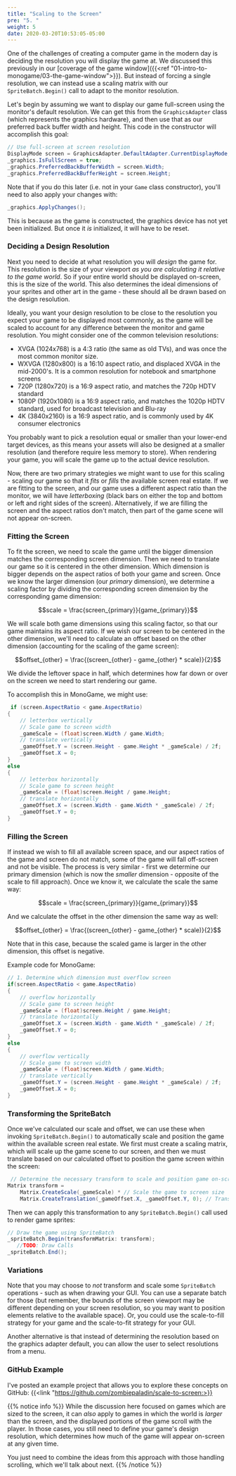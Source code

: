 ```yaml
---
title: "Scaling to the Screen"
pre: "5. "
weight: 5
date: 2020-03-20T10:53:05-05:00
---
```


One of the challenges of creating a computer game in the modern day is deciding the resolution you will display the game at.  We discussed this previously in our [coverage of the game window]({{<ref "01-intro-to-monogame/03-the-game-window">}}).  But instead of forcing a single resolution, we can instead use a scaling matrix with our `SpriteBatch.Begin()` call to adapt to the monitor resolution.

Let's begin by assuming we want to display our game full-screen using the monitor's default resolution.  We can get this from the `GraphicsAdapter` class (which represents the graphics hardware), and then use that as our preferred back buffer width and height.  This code in the constructor will accomplish this goal:

```csharp 
// Use full-screen at screen resolution
DisplayMode screen = GraphicsAdapter.DefaultAdapter.CurrentDisplayMode;
_graphics.IsFullScreen = true;
_graphics.PreferredBackBufferWidth = screen.Width;
_graphics.PreferredBackBufferHeight = screen.Height;
```

Note that if you do this later (i.e. not in your `Game` class constructor), you'll need to also apply your changes with:

```csharp
_graphics.ApplyChanges();
```

This is because as the game is constructed, the graphics device has not yet been initialized.  But once it _is_ initialized, it will have to be reset.

### Deciding a Design Resolution

Next you need to decide at what resolution you will _design_ the game for.  This resolution is the size of your viewport _as you are calculating it relative to the game world_.  So if your entire world should be displayed on-screen, this is the size of the world.  This also determines the ideal dimensions of your sprites and other art in the game - these should all be drawn based on the design resolution.

Ideally, you want your design resolution to be close to the resolution you expect your game to be displayed most commonly, as the game will be scaled to account for any difference between the monitor and game resolution.  You might consider one of the common television resolutions:

* XVGA (1024x768) is a 4:3 ratio (the same as old TVs), and was once the most common monitor size.
* WXVGA (1280x800) is a 16:10 aspect ratio, and displaced XVGA in the mid-2000's.  It is a common resolution for notebook and smartphone screens
* 720P (1280x720) is a 16:9 aspect ratio, and matches the 720p HDTV standard
* 1080P (1920x1080) is a 16:9 aspect ratio, and matches the 1020p HDTV standard, used for broadcast television and Blu-ray 
* 4K (3840x2160) is a 16:9 aspect ratio, and is commonly used by 4K consumer electronics

You probably want to pick a resolution equal or smaller than your lower-end target devices, as this means your assets will also be designed at a smaller resolution (and therefore require less memory to store).  When rendering your game, you will scale the game up to the actual device resolution.

Now, there are two primary strategies we might want to use for this scaling - scaling our game so that it _fits_ or _fills_ the available screen real estate.  If we are fitting to the screen, and our game uses a different aspect ratio than the monitor, we will have _letterboxing_ (black bars on either the top and bottom or left and right sides of the screen).  Alternatively, if we are filling the screen and the aspect ratios don't match, then part of the game scene will not appear on-screen.

### Fitting the Screen

To fit the screen, we need to scale the game until the bigger dimension matches the corresponding screen dimension.  Then we need to translate our game so it is centered in the other dimension.  Which dimension is bigger depends on the aspect ratios of both your game and screen.  Once we know the larger dimension (our _primary_ dimension), we determine a scaling factor by dividing the corresponding screen dimension by the corresponding game dimension:

$$scale = \frac{screen_{primary}}{game_{primary}}$$

We will scale both game dimensions using this scaling factor, so that our game maintains its aspect ratio.  If we wish our screen to be centered in the other dimension, we'll need to calculate an offset based on the other dimension (accounting for the scaling of the game screen):

$$offset_{other} = \frac{(screen_{other} - game_{other} * scale)}{2}$$

We divide the leftover space in half, which determines how far down or over on the screen we need to start rendering our game.

To accomplish this in MonoGame, we might use:

```csharp
 if (screen.AspectRatio < game.AspectRatio)
{
    // letterbox vertically
    // Scale game to screen width
    _gameScale = (float)screen.Width / game.Width;
    // translate vertically
    _gameOffset.Y = (screen.Height - game.Height * _gameScale) / 2f;
    _gameOffset.X = 0;
}
else
{
    // letterbox horizontally
    // Scale game to screen height 
    _gameScale = (float)screen.Height / game.Height;
    // translate horizontally
    _gameOffset.X = (screen.Width - game.Width * _gameScale) / 2f;
    _gameOffset.Y = 0;
}
```

### Filling the Screen 

If instead we wish to fill all available screen space, and our aspect ratios of the game and screen do not match, some of the game will fall off-screen and not be visible.  The process is very similar - first we determine our primary dimension (which is now the _smaller_ dimension - opposite of the scale to fill approach).  Once we know it, we calculate the scale the same way:

$$scale = \frac{screen_{primary}}{game_{primary}}$$

And we calculate the offset in the other dimension the same way as well:

$$offset_{other} = \frac{(screen_{other} - game_{other} * scale)}{2}$$

Note that in this case, because the scaled game is larger in the other dimension, this offset is negative.

Example code for MonoGame:

```csharp
// 1. Determine which dimension must overflow screen 
if(screen.AspectRatio < game.AspectRatio)
{
    // overflow horizontally
    // Scale game to screen height 
    _gameScale = (float)screen.Height / game.Height;
    // translate horizontally 
    _gameOffset.X = (screen.Width - game.Width * _gameScale) / 2f;
    _gameOffset.Y = 0;
}
else
{
    // overflow vertically
    // Scale game to screen width 
    _gameScale = (float)screen.Width / game.Width;
    // translate vertically
    _gameOffset.Y = (screen.Height - game.Height * _gameScale) / 2f;
    _gameOffset.X = 0;
}
```

### Transforming the SpriteBatch

Once we've calculated our scale and offset, we can use these when invoking `SpriteBatch.Begin()` to automatically scale and position the game within the available screen real estate.  We first must create a scaling matrix, which will scale up the game scene to our screen, and then we must translate based on our calculated offset to position the game screen within the screen:

```csharp
 // Determine the necessary transform to scale and position game on-screen
Matrix transform =                 
    Matrix.CreateScale(_gameScale) * // Scale the game to screen size 
    Matrix.CreateTranslation(_gameOffset.X, _gameOffset.Y, 0); // Translate game to letterbox position
```

Then we can apply this transformation to any `SpriteBatch.Begin()` call used to render game sprites:

```csharp
// Draw the game using SpriteBatch
_spriteBatch.Begin(transformMatrix: transform);
   //TODO: Draw Calls
_spriteBatch.End();
```


### Variations 

Note that you may choose to _not_ transform and scale some `SpriteBatch` operations - such as when drawing your GUI.  You can use a separate batch for those (but remember, the bounds of the screen viewport may be different depending on your screen resolution, so you may want to position elements relative to the available space).  Or, you could use the scale-to-fill strategy for your game and the scale-to-fit strategy for your GUI.

Another alternative is that instead of determining the resolution based on the graphics adapter default, you can allow the user to select resolutions from a menu.

### GitHub Example

I've posted an example project that allows you to explore these concepts on GitHub: {{<link "https://github.com/zombiepaladin/scale-to-screen:>}}

{{% notice info %}}
While the discussion here focused on games which are sized to the screen, it can _also_ apply to games in which the world is _larger_ than the screen, and the displayed portions of the game scroll with the player.  In those cases, you still need to define your game's design resolution, which determines how much of the game will appear on-screen at any given time. 

You just need to combine the ideas from this approach with those handling scrolling, which we'll talk about next.
{{% /notice %}}
